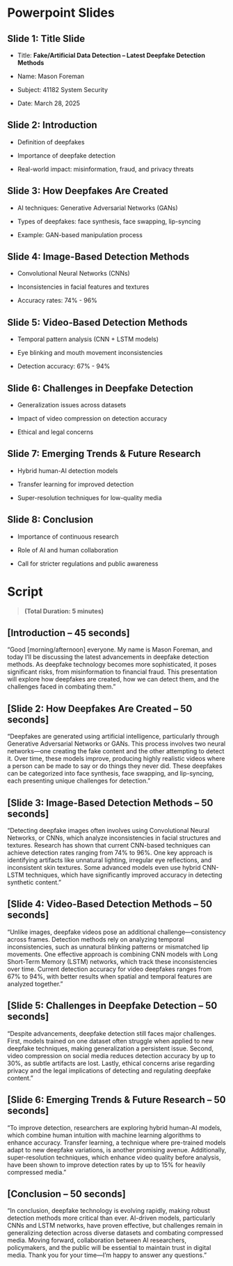 # Powerpoint Slides

## **Slide 1: Title Slide**

- Title: **Fake/Artificial Data Detection – Latest Deepfake Detection Methods**
    
- Name: Mason Foreman
    
- Subject: 41182 System Security
    
- Date: March 28, 2025
    

## **Slide 2: Introduction**

- Definition of deepfakes
    
- Importance of deepfake detection
    
- Real-world impact: misinformation, fraud, and privacy threats
    

## **Slide 3: How Deepfakes Are Created**

- AI techniques: Generative Adversarial Networks (GANs)
    
- Types of deepfakes: face synthesis, face swapping, lip-syncing
    
- Example: GAN-based manipulation process
    

## **Slide 4: Image-Based Detection Methods**

- Convolutional Neural Networks (CNNs)
    
- Inconsistencies in facial features and textures
    
- Accuracy rates: 74% - 96%
    

## **Slide 5: Video-Based Detection Methods**

- Temporal pattern analysis (CNN + LSTM models)
    
- Eye blinking and mouth movement inconsistencies
    
- Detection accuracy: 67% - 94%
    

## **Slide 6: Challenges in Deepfake Detection**

- Generalization issues across datasets
    
- Impact of video compression on detection accuracy
    
- Ethical and legal concerns
    

## **Slide 7: Emerging Trends & Future Research**

- Hybrid human-AI detection models
    
- Transfer learning for improved detection
    
- Super-resolution techniques for low-quality media
    

## **Slide 8: Conclusion**

- Importance of continuous research
    
- Role of AI and human collaboration
    
- Call for stricter regulations and public awareness
    

# Script

> **(Total Duration: 5 minutes)**

##  **[Introduction – 45 seconds]** 
“Good [morning/afternoon] everyone. My name is Mason Foreman, and today I’ll be discussing the latest advancements in deepfake detection methods. As deepfake technology becomes more sophisticated, it poses significant risks, from misinformation to financial fraud. This presentation will explore how deepfakes are created, how we can detect them, and the challenges faced in combating them.”

## **[Slide 2: How Deepfakes Are Created – 50 seconds]** 
“Deepfakes are generated using artificial intelligence, particularly through Generative Adversarial Networks or GANs. This process involves two neural networks—one creating the fake content and the other attempting to detect it. Over time, these models improve, producing highly realistic videos where a person can be made to say or do things they never did. These deepfakes can be categorized into face synthesis, face swapping, and lip-syncing, each presenting unique challenges for detection.”

## **[Slide 3: Image-Based Detection Methods – 50 seconds]** 
“Detecting deepfake images often involves using Convolutional Neural Networks, or CNNs, which analyze inconsistencies in facial structures and textures. Research has shown that current CNN-based techniques can achieve detection rates ranging from 74% to 96%. One key approach is identifying artifacts like unnatural lighting, irregular eye reflections, and inconsistent skin textures. Some advanced models even use hybrid CNN-LSTM techniques, which have significantly improved accuracy in detecting synthetic content.”

## **[Slide 4: Video-Based Detection Methods – 50 seconds]** 
“Unlike images, deepfake videos pose an additional challenge—consistency across frames. Detection methods rely on analyzing temporal inconsistencies, such as unnatural blinking patterns or mismatched lip movements. One effective approach is combining CNN models with Long Short-Term Memory (LSTM) networks, which track these inconsistencies over time. Current detection accuracy for video deepfakes ranges from 67% to 94%, with better results when spatial and temporal features are analyzed together.”

## **[Slide 5: Challenges in Deepfake Detection – 50 seconds]** 
“Despite advancements, deepfake detection still faces major challenges. First, models trained on one dataset often struggle when applied to new deepfake techniques, making generalization a persistent issue. Second, video compression on social media reduces detection accuracy by up to 30%, as subtle artifacts are lost. Lastly, ethical concerns arise regarding privacy and the legal implications of detecting and regulating deepfake content.”

## **[Slide 6: Emerging Trends & Future Research – 50 seconds]** 
“To improve detection, researchers are exploring hybrid human-AI models, which combine human intuition with machine learning algorithms to enhance accuracy. Transfer learning, a technique where pre-trained models adapt to new deepfake variations, is another promising avenue. Additionally, super-resolution techniques, which enhance video quality before analysis, have been shown to improve detection rates by up to 15% for heavily compressed media.”

## **[Conclusion – 50 seconds]** 
“In conclusion, deepfake technology is evolving rapidly, making robust detection methods more critical than ever. AI-driven models, particularly CNNs and LSTM networks, have proven effective, but challenges remain in generalizing detection across diverse datasets and combating compressed media. Moving forward, collaboration between AI researchers, policymakers, and the public will be essential to maintain trust in digital media. Thank you for your time—I’m happy to answer any questions.”